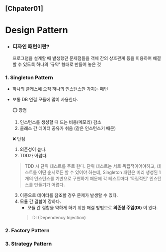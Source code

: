 ## [Chpater01]

# Design Pattern

- ### 디자인 패턴이란?

  프로그램을 설계할 때 발생했던 문제점들을 객체 간의 상호관계 등을 이용하여 해결할 수 있도록 하나의 '규약' 형태로 만들어 놓은 것

### 1. Singleton Pattern

- 하나의 클래스에 오직 하나의 인스턴스만 가지는 패턴
- 보통 DB 연결 모듈에 많이 사용한다.

  :o: 장점 
  1. 인스턴스를 생성할 때 드는 비용(메모리) 감소
  2. 클래스 간 데이터 공유가 쉬움 (같은 인스턴스기 때문)
  
  :x: 단점
  1. 의존성이 높다.
  2. TDD가 어렵다.
    > TDD 시 단위 테스트를 주로 한다.
  단위 테스트는 서로 독립적이어야하고, 테스트를 어떤 순서로든 할 수 있어야 하는데,
  Singleton 패턴은 미리 생성된 1개의 인스턴스를 기반으로 구현하기 때문에 각 테스트마다 '독립적인' 인스턴스를 만들기가 어렵다.
  3. 이중으로 데이터를 참조할 경우 문제가 발생할 수 있다.
  4. 모듈 간 결합이 강하다.
     - 모듈 간 결합을 약하게 하기 위한 해결 방법으로 **의존성 주입(DI)** 이 있다.
     > DI (Dependency Injection)
     > 

### 2. Factory Pattern

### 3. Strategy Pattern
